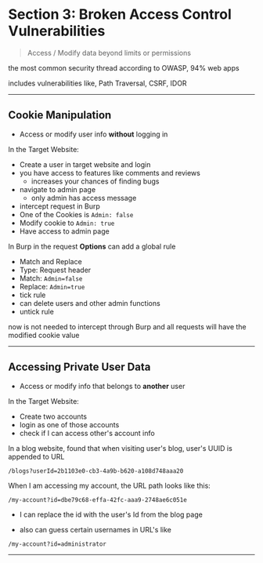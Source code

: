 # Section 3: Broken Access Control Vulnerabilities

> Access / Modify data beyond limits or permissions

the most common security thread according to OWASP, 94% web apps

includes vulnerabilities like, Path Traversal, CSRF, IDOR

---

## Cookie Manipulation

- Access or modify user info **without** logging in

In the Target Website:

- Create a user in target website and login
- you have access to features like comments and reviews
  - increases your chances of finding bugs
- navigate to admin page
  - only admin has access message
- intercept request in Burp
- One of the Cookies is `Admin: false`
- Modify cookie to `Admin: true`
- Have access to admin page

In Burp in the request **Options** can add a global rule
- Match and Replace
- Type: Request header
- Match: `Admin=false`
- Replace: `Admin=true`
- tick rule
- can delete users and other admin functions
- untick rule

now is not needed to intercept through Burp and all requests will have the modified cookie value

---

## Accessing Private User Data

- Access or modify info that belongs to **another** user

In the Target Website:

- Create two accounts
- login as one of those accounts
- check if I can access other's account info

In a blog website, found that when visiting user's blog, user's UUID is appended to URL

```
/blogs?userId=2b1103e0-cb3-4a9b-b620-a108d748aaa20
```

When I am accessing my account, the URL path looks like this:

```
/my-account?id=dbe79c68-effa-42fc-aaa9-2748ae6c051e
```

- I can replace the id with the user's Id from the blog page

- also can guess certain usernames in URL's like

```
/my-account?id=administrator
```

---
